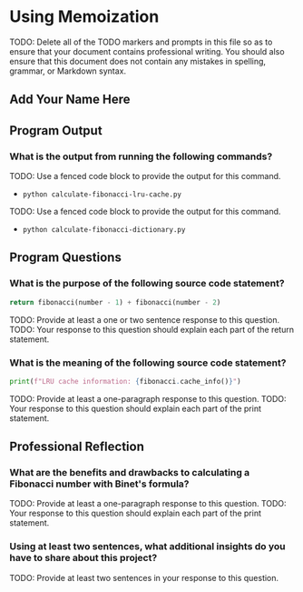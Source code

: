 # Using Memoization

TODO: Delete all of the TODO markers and prompts in this file so as to
ensure that your document contains professional writing. You should also ensure
that this document does not contain any mistakes in spelling, grammar, or
Markdown syntax.

## Add Your Name Here

## Program Output

### What is the output from running the following commands?

TODO: Use a fenced code block to provide the output for this command.

- `python calculate-fibonacci-lru-cache.py`

TODO: Use a fenced code block to provide the output for this command.

- `python calculate-fibonacci-dictionary.py`

## Program Questions

### What is the purpose of the following source code statement?

```python
return fibonacci(number - 1) + fibonacci(number - 2)
```

TODO: Provide at least a one or two sentence response to this question.
TODO: Your response to this question should explain each part of the return statement.

### What is the meaning of the following source code statement?

```python
print(f"LRU cache information: {fibonacci.cache_info()}")
```

TODO: Provide at least a one-paragraph response to this question.
TODO: Your response to this question should explain each part of the print statement.

## Professional Reflection

### What are the benefits and drawbacks to calculating a Fibonacci number with Binet's formula?

TODO: Provide at least a one-paragraph response to this question.
TODO: Your response to this question should explain each part of the print statement.

### Using at least two sentences, what additional insights do you have to share about this project?

TODO: Provide at least two sentences in your response to this question.
